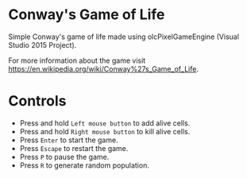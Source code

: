 # Conway's Game of Life
Simple Conway's game of life made using olcPixelGameEngine (Visual Studio 2015 Project).

For more information about the game visit https://en.wikipedia.org/wiki/Conway%27s_Game_of_Life.

# Controls

 * Press and hold `Left mouse button` to add alive cells.
 * Press and hold `Right mouse button` to kill alive cells.
 * Press `Enter` to start the game.
 * Press `Escape` to restart the game.
 * Press `P` to pause the game.
 * Press `R` to generate random population.
